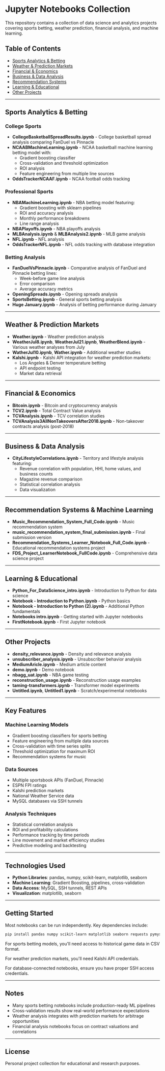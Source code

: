 # Jupyter Notebooks Collection

This repository contains a collection of data science and analytics projects covering sports betting, weather prediction, financial analysis, and machine learning.

## Table of Contents
- [Sports Analytics & Betting](#sports-analytics--betting)
- [Weather & Prediction Markets](#weather--prediction-markets)
- [Financial & Economics](#financial--economics)
- [Business & Data Analysis](#business--data-analysis)
- [Recommendation Systems](#recommendation-systems--machine-learning)
- [Learning & Educational](#learning--educational)
- [Other Projects](#other-projects)

---

## Sports Analytics & Betting

### College Sports
- **CollegeBasketballSpreadResults.ipynb** - College basketball spread analysis comparing FanDuel vs Pinnacle
- **NCAABMachineLearning.ipynb** - NCAA basketball machine learning betting model with:
  - Gradient boosting classifier
  - Cross-validation and threshold optimization
  - ROI analysis
  - Feature engineering from multiple line sources
- **OddsTrackerNCAAF.ipynb** - NCAA football odds tracking

### Professional Sports
- **NBAMachineLearning.ipynb** - NBA betting model featuring:
  - Gradient boosting with sklearn pipelines
  - ROI and accuracy analysis
  - Monthly performance breakdowns
  - Line range analysis
- **NBAPlayoffs.ipynb** - NBA playoffs analysis
- **MLBAnalysis.ipynb** & **MLBAnalysis2.ipynb** - MLB game analysis
- **NFL.ipynb** - NFL analysis
- **OddsTrackerNFL.ipynb** - NFL odds tracking with database integration

### Betting Analysis
- **FanDuelVsPinnacle.ipynb** - Comparative analysis of FanDuel and Pinnacle betting lines:
  - Week-before game line analysis
  - Error comparison
  - Average accuracy metrics
- **OpeningSpreads.ipynb** - Opening spreads analysis
- **SportsBetting.ipynb** - General sports betting analysis
- **Huge January.ipynb** - Analysis of betting performance during January

---

## Weather & Prediction Markets

- **Weather.ipynb** - Weather prediction analysis
- **WeatherJul8.ipynb**, **WeatherJul21.ipynb**, **WeatherBlend.ipynb** - Various weather analyses from July
- **WatherJul10.ipynb**, **Wather.ipynb** - Additional weather studies
- **Kalshi.ipynb** - Kalshi API integration for weather prediction markets:
  - Los Angeles & Denver temperature betting
  - API endpoint testing
  - Market data retrieval

---

## Financial & Economics

- **Bitcoin.ipynb** - Bitcoin and cryptocurrency analysis
- **TCV2.ipynb** - Total Contract Value analysis
- **TCVAnalysis.ipynb** - TCV correlation studies
- **TCVAnalysis3AllNonTakeoversAfter2018.ipynb** - Non-takeover contracts analysis (post-2018)

---

## Business & Data Analysis

- **CityLifestyleCorrelations.ipynb** - Territory and lifestyle analysis featuring:
  - Revenue correlation with population, HHI, home values, and business counts
  - Magazine revenue comparison
  - Statistical correlation analysis
  - Data visualization

---

## Recommendation Systems & Machine Learning

- **Music_Recommendation_System_Full_Code.ipynb** - Music recommendation system
- **music_recommendation_system_final_submission.ipynb** - Final submission version
- **Recommendation_Systems_Learner_Notebook_Full_Code.ipynb** - Educational recommendation systems project
- **FDS_Project_LearnerNotebook_FullCode.ipynb** - Comprehensive data science project

---

## Learning & Educational

- **Python_For_DataScience_intro.ipynb** - Introduction to Python for data science
- **Notebook - Introduction to Python.ipynb** - Python basics
- **Notebook - Introduction to Python (2).ipynb** - Additional Python fundamentals
- **Notebooks intro.ipynb** - Getting started with Jupyter notebooks
- **FirstNotebook.ipynb** - First Jupyter notebook

---

## Other Projects

- **density_relevance.ipynb** - Density and relevance analysis
- **unsubscriber_analysis.ipynb** - Unsubscriber behavior analysis
- **MediumAricle.ipynb** - Medium article content
- **demo.ipynb** - Demo notebook
- **nbagg_uat.ipynb** - NBA game testing
- **reconstruction_usage.ipynb** - Reconstruction usage examples
- **taming-transformers.ipynb** - Transformer model experiments
- **Untitled.ipynb**, **Untitled1.ipynb** - Scratch/experimental notebooks

---

## Key Features

### Machine Learning Models
- Gradient boosting classifiers for sports betting
- Feature engineering from multiple data sources
- Cross-validation with time series splits
- Threshold optimization for maximum ROI
- Recommendation systems for music

### Data Sources
- Multiple sportsbook APIs (FanDuel, Pinnacle)
- ESPN FPI ratings
- Kalshi prediction markets
- National Weather Service data
- MySQL databases via SSH tunnels

### Analysis Techniques
- Statistical correlation analysis
- ROI and profitability calculations
- Performance tracking by time periods
- Line movement and market efficiency studies
- Predictive modeling and backtesting

---

## Technologies Used

- **Python Libraries**: pandas, numpy, scikit-learn, matplotlib, seaborn
- **Machine Learning**: Gradient Boosting, pipelines, cross-validation
- **Data Access**: MySQL, SSH tunnels, REST APIs
- **Visualization**: matplotlib, seaborn

---

## Getting Started

Most notebooks can be run independently. Key dependencies include:
```bash
pip install pandas numpy scikit-learn matplotlib seaborn requests pymysql sshtunnel
```

For sports betting models, you'll need access to historical game data in CSV format.

For weather prediction markets, you'll need Kalshi API credentials.

For database-connected notebooks, ensure you have proper SSH access credentials.

---

## Notes

- Many sports betting notebooks include production-ready ML pipelines
- Cross-validation results show real-world performance expectations
- Weather analysis integrates with prediction markets for arbitrage opportunities
- Financial analysis notebooks focus on contract valuations and correlations

---

## License

Personal project collection for educational and research purposes.
